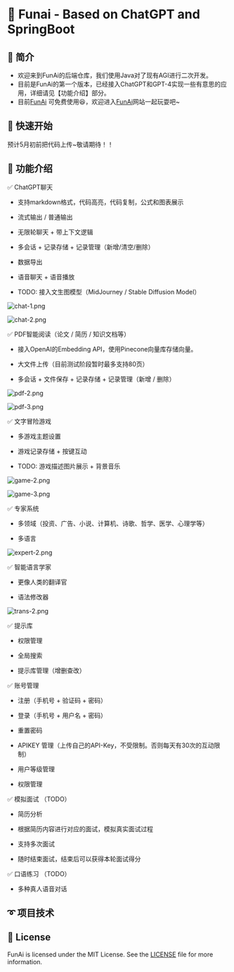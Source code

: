 # 🚀 Funai - Based on ChatGPT and SpringBoot

## 📖 简介

- 欢迎来到FunAi的后端仓库，我们使用Java对了现有AGI进行二次开发。
- 目前是FunAi的第一个版本，已经接入ChatGPT和GPT-4实现一些有意思的应用，详细请见【功能介绍】部分。
- 目前[FunAi](http://chat4you.space/) 可免费使用😆，欢迎进入[FunAi](http://chat4you.space/)网站一起玩耍吧~

## 🔰 快速开始

预计5月初前把代码上传~敬请期待！！



## 🤖 功能介绍

✅ ChatGPT聊天

  - 支持markdown格式，代码高亮，代码复制，公式和图表展示

  - 流式输出 / 普通输出

  - 无限轮聊天 + 带上下文逻辑

  - 多会话 + 记录存储 + 记录管理（新增/清空/删除）

  - 数据导出

  - 语音聊天 + 语音播放

  - TODO: 接入文生图模型（MidJourney / Stable Diffusion Model）

  ![chat-1.png](mdImg/chat-1.png)

  ![chat-2.png](mdImg/chat-2.png)

✅ PDF智能阅读（论文 / 简历 / 知识文档等）

  - 接入OpenAI的Embedding API，使用Pinecone向量库存储向量。

  - 大文件上传（目前测试阶段暂时最多支持80页）

  - 多会话 + 文件保存 + 记录存储 + 记录管理（新增 / 删除） 

  ![pdf-2.png](mdImg/pdf-2.png)

  ![pdf-3.png](mdImg/pdf-3.png)

✅ 文字冒险游戏

  - 多游戏主题设置

  - 游戏记录存储 + 按键互动

  - TODO: 游戏描述图片展示 + 背景音乐

  ![game-2.png](mdImg/game-2.png)

  ![game-3.png](mdImg/game-3.png)

✅ 专家系统

  - 多领域（投资、广告、小说、计算机、诗歌、哲学、医学、心理学等）

  - 多语言

![expert-2.png](mdImg/expert-2.png)

✅ 智能语言学家

  - 更像人类的翻译官

  - 语法修改器

![trans-2.png](mdImg/trans-2.png)

✅ 提示库

  - 权限管理

  - 全局搜索

  - 提示库管理（增删查改）

✅ 账号管理

  - 注册（手机号 + 验证码 + 密码）

  - 登录（手机号 + 用户名 + 密码）

  - 重置密码

  - APIKEY 管理（上传自己的API-Key，不受限制。否则每天有30次的互动限制）

  - 用户等级管理

  - 权限管理



✅ 模拟面试 （TODO）

  - 简历分析

  - 根据简历内容进行对应的面试，模拟真实面试过程

  - 支持多次面试

  - 随时结束面试，结束后可以获得本轮面试得分



✅ 口语练习 （TODO）

  - 多种真人语音对话



## ➰ 项目技术



## 📄 License

FunAi is licensed under the MIT License. See the [LICENSE](https://github.com/knuddelsgmbh/jtokkit/blob/main/LICENSE) file for more information.



